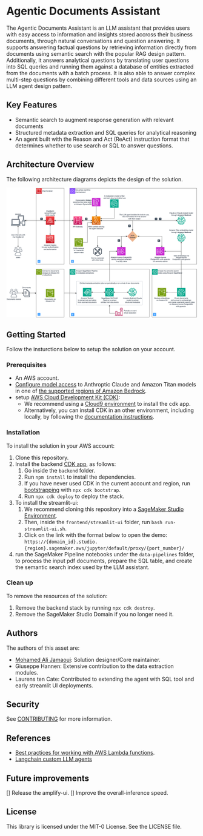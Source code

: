 # Agentic Documents Assistant

The Agentic Documents Assistant is an LLM assistant that provides users with easy access to information and insights stored accross their business documents, through natural conversations and question answering.
It supports answering factual questions by retrieving information directly from documents using semantic search with the popular RAG design pattern.
Additionally, it answers analytical questions by translating user questions into SQL queries and running them against a database of entities extracted from the documents with a batch process.
It is also able to answer complex multi-step questions by combining different tools and data sources using an LLM agent design pattern.

## Key Features

- Semantic search to augment response generation with relevant documents
- Structured metadata extraction and SQL queries for analytical reasoning
- An agent built with the Reason and Act (ReAct) instruction format that determines whether to use search or SQL to answer questions.

## Architecture Overview

The following architecture diagrams depicts the design of the solution.

![Architecture of the agentic AI documents assistant on AWS ](assets/agentic-documents-assistant-on-aws.png)

## Getting Started

Follow the insturctions below to setup the solution on your account.

### Prerequisites

- An AWS account.
- [Configure model access](https://docs.aws.amazon.com/bedrock/latest/userguide/model-access.html#add-model-access) to Anthroptic Claude and Amazon Titan models in one of [the supported regions of Amazon Bedrock](https://docs.aws.amazon.com/bedrock/latest/userguide/what-is-service.html#bedrock-regions).
- setup [AWS Cloud Development Kit (CDK)](https://aws.amazon.com/cdk/):
    - We recommend using a [Cloud9 environment](https://docs.aws.amazon.com/cloud9/latest/user-guide/tutorial-create-environment.html) to install the cdk app.
    - Alternatively, you can install CDK in an other environment, including locally, by following the [documentation instructions](https://docs.aws.amazon.com/cdk/v2/guide/getting_started.html#getting_started_prerequisites).

### Installation

To install the solution in your AWS account:

1. Clone this repository.
2. Install the backend [CDK app](https://docs.aws.amazon.com/cdk/v2/guide/home.html), as follows:
    1. Go inside the `backend` folder.
    2. Run `npm install` to install the dependencies.
    3. If you have never used CDK in the current account and region, run [bootstrapping](https://docs.aws.amazon.com/cdk/v2/guide/bootstrapping.html) with `npx cdk bootstrap`.
    4. Run `npx cdk deploy` to deploy the stack.
3. To install the streamlit-ui:
    1. We recommend cloning this repository into a [SageMaker Studio Environment](https://docs.aws.amazon.com/sagemaker/latest/dg/onboard-quick-start.html).
    2. Then, inside the `frontend/streamlit-ui` folder, run `bash run-streamlit-ui.sh`.
    3. Click on the link with the format below to open the demo:
    ```https://{domain_id}.studio.{region}.sagemaker.aws/jupyter/default/proxy/{port_number}/```
4. run the SageMaker Pipeline notebooks under the `data-pipelines` folder, to process the input pdf documents, prepare the SQL table, and create the semantic search index used by the LLM assistant.

### Clean up

To remove the resources of the solution:

1. Remove the backend stack by running `npx cdk destroy`.
2. Remove the SageMaker Studio Domain if you no longer need it.

## Authors

The authors of this asset are:

* [Mohamed Ali Jamaoui](https://www.linkedin.com/in/mohamedalijamaoui/): Solution designer/Core maintainer.
* Giuseppe Hannen: Extensive contribution to the data extraction modules.
* Laurens ten Cate: Contributed to extending the agent with SQL tool and early streamlit UI deployments.

## Security

See [CONTRIBUTING](CONTRIBUTING.md#security-issue-notifications) for more information.

## References

* [Best practices for working with AWS Lambda functions](https://docs.aws.amazon.com/lambda/latest/dg/best-practices.html).
* [Langchain custom LLM agents](https://python.langchain.com/docs/modules/agents/how_to/custom_llm_agent)

## Future improvements

[] Release the amplify-ui.
[] Improve the overall-inference speed.

## License

This library is licensed under the MIT-0 License. See the LICENSE file.
